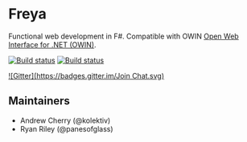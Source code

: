 # Freya

Functional web development in F#. Compatible with OWIN [Open Web Interface for .NET (OWIN)](http://owin.org/).

[![Build status](https://ci.appveyor.com/api/projects/status/a0lwth322atew5vm/branch/develop?svg=true)](https://ci.appveyor.com/project/panesofglass/freya)
[![Build status](https://travis-ci.org/freya-fs/freya.svg?branch=develop)](https://travis-ci.org/freya-fs/freya)

[![Gitter](https://badges.gitter.im/Join Chat.svg)](https://gitter.im/freya-fs/freya?utm_source=badge&utm_medium=badge&utm_campaign=pr-badge&utm_content=badge)

## Maintainers

* Andrew Cherry (@kolektiv)
* Ryan Riley (@panesofglass)
